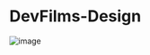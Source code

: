 # DevFilms-Design

![image](https://github.com/Akashsorte21/DevFilms-Design/assets/118809941/3391ef04-490b-47f2-ba10-e3e63fa3391a)

